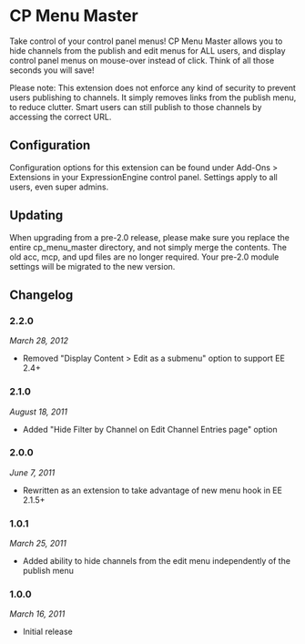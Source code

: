 CP Menu Master
==============

Take control of your control panel menus! CP Menu Master allows you to hide channels from the
publish and edit menus for ALL users, and display control panel menus on mouse-over instead of
click. Think of all those seconds you will save!

Please note: This extension does not enforce any kind of security to prevent users publishing
to channels. It simply removes links from the publish menu, to reduce clutter. Smart users
can still publish to those channels by accessing the correct URL.

Configuration
-------------

Configuration options for this extension can be found under Add-Ons > Extensions in your
ExpressionEngine control panel. Settings apply to all users, even super admins.

Updating
--------

When upgrading from a pre-2.0 release, please make sure you replace the entire cp_menu_master
directory, and not simply merge the contents. The old acc, mcp, and upd files are no longer
required. Your pre-2.0 module settings will be migrated to the new version.

Changelog
---------

### 2.2.0
*March 28, 2012*

* Removed "Display Content > Edit as a submenu" option to support EE 2.4+

### 2.1.0
*August 18, 2011*

* Added "Hide Filter by Channel on Edit Channel Entries page" option

### 2.0.0
*June 7, 2011*

* Rewritten as an extension to take advantage of new menu hook in EE 2.1.5+

### 1.0.1
*March 25, 2011*

* Added ability to hide channels from the edit menu independently of the publish menu

### 1.0.0
*March 16, 2011*

* Initial release
